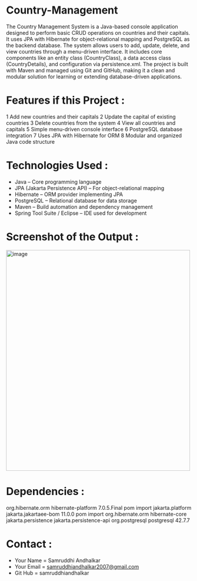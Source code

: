 # Country-Management

The Country Management System is a Java-based console application designed to perform basic CRUD operations on countries and their capitals. It uses JPA with Hibernate for object-relational mapping and PostgreSQL as the backend database. The system allows users to add, update, delete, and view countries through a menu-driven interface. It includes core components like an entity class (CountryClass), a data access class (CountryDetails), and configuration via persistence.xml. The project is built with Maven and managed using Git and GitHub, making it a clean and modular solution for learning or extending database-driven applications.

# Features if this Project :

1 Add new countries and their capitals
2 Update the capital of existing countries
3 Delete countries from the system
4 View all countries and capitals
5 Simple menu-driven console interface
6 PostgreSQL database integration
7 Uses JPA with Hibernate for ORM
8 Modular and organized Java code structure

# Technologies Used :

* Java – Core programming language
* JPA (Jakarta Persistence API) – For object-relational mapping
* Hibernate – ORM provider implementing JPA
* PostgreSQL – Relational database for data storage
* Maven – Build automation and dependency management
* Spring Tool Suite / Eclipse – IDE used for development

# Screenshot of the Output :

<img width="500" height="600" alt="image" src="https://github.com/user-attachments/assets/3e7e2ba8-3863-4bed-b191-aee0401019ec" />


# Dependencies :
<dependencyManagement>
  <dependencies>
    <dependency>
        <groupId>org.hibernate.orm</groupId>
        <artifactId>hibernate-platform</artifactId>
        <version>7.0.5.Final</version>
        <type>pom</type>
        <scope>import</scope>
      </dependency>
      <dependency>
        <groupId>jakarta.platform</groupId>
        <artifactId>jakarta.jakartaee-bom</artifactId>
        <version>11.0.0</version>
        <type>pom</type>
        <scope>import</scope>
      </dependency>
    </dependencies>
  </dependencyManagement>

  <dependencies>
    <dependency>
    <groupId>org.hibernate.orm</groupId>
    <artifactId>hibernate-core</artifactId>
</dependency>
<dependency>
    <groupId>jakarta.persistence</groupId>
    <artifactId>jakarta.persistence-api</artifactId>
</dependency>

   <!-- https://mvnrepository.com/artifact/org.postgresql/postgresql -->
<dependency>
    <groupId>org.postgresql</groupId>
    <artifactId>postgresql</artifactId>
    <version>42.7.7</version>
</dependency>
  </dependencies>

# Contact :
* Your Name = Samruddhi Andhalkar
* Your Email = samruddhiandhalkar2007@gmail.com
* Git Hub = samruddhiandhalkar

  






